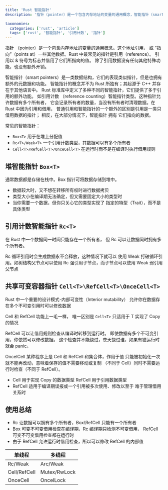 ```yaml
---
title: 'Rust 智能指针'
description: '指针（pointer）是一个包含内存地址的变量的通用概念，智能指针（smart pointers）是一类数据结构，它们的表现类似指针，但是也拥有额外的元数据和功能'

taxonomies:
  categories: ['rust', 'article']
  tags: ['rust', '智能指针', '引用计数', '指针']
---
```


指针 （pointer）是一个包含内存地址的变量的通用概念。这个地址引用，
或 “指向”（points at）一些其他数据。Rust 中最常见的指针是引用（reference）。
引用以 & 符号为标志并借用了它们所指向的值。
除了引用数据没有任何其他特殊功能，也没有额外开销。

智能指针（smart pointers）是一类数据结构，它们的表现类似指针，但是也拥有额外的元数据和功能。
智能指针的概念并不为 Rust 所独有；其起源于 C++ 并存在于其他语言中。
Rust 标准库中定义了多种不同的智能指针，它们提供了多于引用的额外功能。
如引用计数 （reference counting）智能指针类型。这种指针允许数据有多个所有者，
它会记录所有者的数量，当没有所有者时清理数据。在 Rust 中因为引用和借用，
普通引用和智能指针的一个额外的区别是引用是一类只借用数据的指针；
相反，在大部分情况下，智能指针 拥有 它们指向的数据。

常见的智能指针：

- `Box<T>` 用于在堆上分配值
- `Rc<T>/Week<T>` 一个引用计数类型，其数据可以有多个所有者
- `Cell<T>/RefCell<T>/OnceCell<T>` 在运行时而不是在编译时执行借用规则

## 堆智能指针 `Box<T>`

通常数据都是存储在栈中。Box 指针可将数据存储到堆中。

- 数据较大时，又不想在转移所有权时进行数据拷贝
- 类型大小在编译期无法确定，但又需要固定大小的类型时
- 当你需要一个数据，但你只关心它的类型实现了
  指定的特型（Trait），而不是具体类型

## 引用计数智能指针 `Rc<T>`

在 Rust 中一个数据同一时间只能存在一个所有者，
但 Rc 可以让数据同时拥有多个所有者。

Rc 循环引用时会生成数据永不会释放，这种情况下就可以
使用 Weak 打破循环引用。如树结构父节点可以使用 Rc
强引用子节点，而子节点可以使用 Weak 弱引用父节点

## 共享可变容器指针 `Cell<T>\RefCell<T>\OnceCell<T>`

Rust 中一个重要的设计模式-内部可变性（Interior mutability）
允许你在数据存在多个不可变引用时可以修改数据

Cell 和 RefCell 功能上一毛一样，
唯一区别是 `Cell<T>` 只适用于 T 实现了 Copy 的情况

RefCell 可以让借用规则检查从编译时转移到运行时。
即使数据有多个不可变引用，你依然可以修改数据。
这个检查并不能绕过，苍天饶过谁，如果有错运行时就会 panic。

OncelCell 某种程序上是 Cell 和 RefCell 和集合体，作用于值
只能被初始化一次就不能再改动，意味着保存的值不需要移动或复制
（不同于 Cell）同时不需要运行时检查（不同于 RefCell）。

- Cell 用于实现 Copy 的数据类型 RefCell 用于引用数据类型
- RefCell 适用于编译期误报或一个引用被多次使用、修改以至于
  难于管理借用关系时

## 使用总结

- Rc 让数据可以拥有多个所有者，Box\RefCell 只能有一个所有者
- Box 可变不可变借用检查在编译期，Rc 编译期只检测不可变借用，
  RefCell 可变不可变借用检查都在运行时
- 由于 RefCell 允许运行时借用检查，所以可以修改 RefCell 的内部值

| 单线程       | 多线程       |
| ------------ | ------------ |
| Rc/Weak      | Arc/Weak     |
| Cell/RefCell | Mutex/RwLock |
| OnceCell     | OncelLock    |
